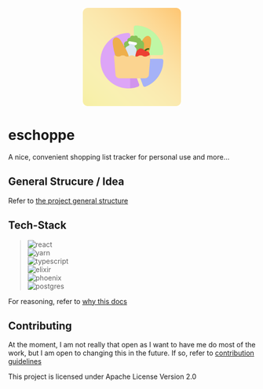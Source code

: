 <p align="center">
<img src="./packages/web/public/icons/ez-cart-icon-small.png" width="200" />
</p>

<p align="center">
<h1> eschoppe </h1>
</p>

A nice, convenient shopping list tracker for personal use and more...

## General Strucure / Idea

Refer to [the project general structure](./docs/structure.md)

## Tech-Stack

> <img alt="react" src="https://img.shields.io/badge/-React-35BDB2?&style=for-the-badge&logo=react&logoColor=white"/><br>
> <img alt="yarn" src="https://img.shields.io/badge/-Yarn_Workspaces-2C8EBB?&style=for-the-badge&logo=yarn&logoColor=white"/><br>
> <img alt="typescript" src="https://img.shields.io/badge/ -Typescript-blue?&style=for-the-badge&logo=typescript&logoColor=white"/><br>
> <img alt="elixir" src="https://img.shields.io/badge/-Elixir-blueviolet?&style=for-the-badge&logo=elixir&logoColor=white"/><br>
> <img alt="phoenix" src="https://img.shields.io/badge/-Phoenix-orange?&style=for-the-badge&logo=elixir&logoColor=white"/><br>
> <img alt="postgres" src="https://img.shields.io/badge/-PostgreSQL-336791?&style=for-the-badge&logo=postgresql&logoColor=white"/>

For reasoning, refer to [why this docs](./docs/why_tf_this.md)

## Contributing

At the moment, I am not really that open as I want to have me do most of the work, but I am open to changing this in the future. If so, refer to [contribution guidelines](./docs/how_tf_i_contribute.md)

This project is licensed under Apache License Version 2.0 <br>
